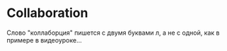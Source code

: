 # Collaboration 
Слово "коллаборция" пишется с двумя буквами л, а не с одной, как в примере в видеоуроке...